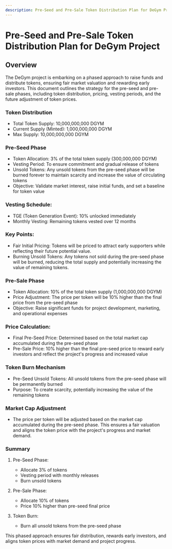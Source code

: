 ```yaml
---
description: Pre-Seed and Pre-Sale Token Distribution Plan for DeGym Project
---
```


# Pre-Seed and Pre-Sale Token Distribution Plan for DeGym Project

## Overview

The DeGym project is embarking on a phased approach to raise funds and distribute tokens, ensuring fair market valuation and rewarding early investors. This document outlines the strategy for the pre-seed and pre-sale phases, including token distribution, pricing, vesting periods, and the future adjustment of token prices.

### Token Distribution

- Total Token Supply: 10,000,000,000 DGYM
- Current Supply (Minted): 1,000,000,000 DGYM
- Max Supply: 10,000,000,000 DGYM

### Pre-Seed Phase

- Token Allocation: 3% of the total token supply (300,000,000 DGYM)
- Vesting Period: To ensure commitment and gradual release of tokens
- Unsold Tokens: Any unsold tokens from the pre-seed phase will be burned forever to maintain scarcity and increase the value of circulating tokens
- Objective: Validate market interest, raise initial funds, and set a baseline for token value

### Vesting Schedule:

- TGE (Token Generation Event): 10% unlocked immediately
- Monthly Vesting: Remaining tokens vested over 12 months

### Key Points:

- Fair Initial Pricing: Tokens will be priced to attract early supporters while reflecting their future potential value.
- Burning Unsold Tokens: Any tokens not sold during the pre-seed phase will be burned, reducing the total supply and potentially increasing the value of remaining tokens.

### Pre-Sale Phase

- Token Allocation: 10% of the total token supply (1,000,000,000 DGYM)
- Price Adjustment: The price per token will be 10% higher than the final price from the pre-seed phase
- Objective: Raise significant funds for project development, marketing, and operational expenses

### Price Calculation:

- Final Pre-Seed Price: Determined based on the total market cap accumulated during the pre-seed phase
- Pre-Sale Price: 10% higher than the final pre-seed price to reward early investors and reflect the project's progress and increased value

### Token Burn Mechanism

- Pre-Seed Unsold Tokens: All unsold tokens from the pre-seed phase will be permanently burned
- Purpose: To create scarcity, potentially increasing the value of the remaining tokens

### Market Cap Adjustment

- The price per token will be adjusted based on the market cap accumulated during the pre-seed phase. This ensures a fair valuation and aligns the token price with the project's progress and market demand.

### Summary

1. Pre-Seed Phase:
    - Allocate 3% of tokens
    - Vesting period with monthly releases
    - Burn unsold tokens

2. Pre-Sale Phase:
    - Allocate 10% of tokens
    - Price 10% higher than pre-seed final price

3. Token Burn:
   - Burn all unsold tokens from the pre-seed phase

This phased approach ensures fair distribution, rewards early investors, and aligns token prices with market demand and project progress.